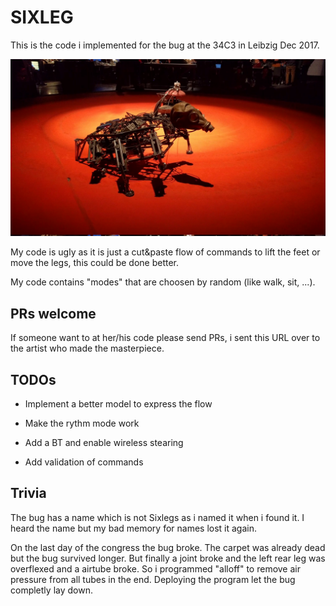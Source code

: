 SIXLEG
======

This is the code i implemented for the bug at the 34C3 in Leibzig Dec 2017.

[![Bug](https://github.com/emdete/Sixleg/raw/master/2017-12-27T15:34:28-2.jpg)](https://github.com/emdete/Sixleg/raw/master/2017-12-27T15:34:28.webm)

My code is ugly as it is just a cut&paste flow of commands to lift the feet or move the legs, this could be done better.

My code contains "modes" that are choosen by random (like walk, sit, ...).

PRs welcome
-----------

If someone want to at her/his code please send PRs, i sent this URL over to the artist who made the masterpiece.

TODOs
-----

- Implement a better model to express the flow

- Make the rythm mode work

- Add a BT and enable wireless stearing

- Add validation of commands

Trivia
------

The bug has a name which is not Sixlegs as i named it when i found it. I heard the name but my bad memory for names lost it again.

On the last day of the congress the bug broke. The carpet was already dead but the bug survived longer. But finally a joint broke and the left rear leg was overflexed and a airtube broke. So i programmed "alloff" to remove air pressure from all tubes in the end. Deploying the program let the bug completly lay down.

